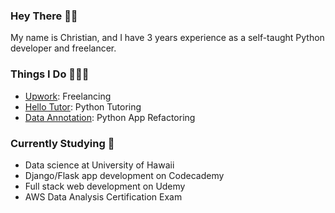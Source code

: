 ### Hey There 👋🏽
My name is Christian, and I have 3 years experience as a self-taught Python developer and freelancer.

### Things I Do 👨🏽‍💻
- [Upwork](https://www.upwork.com/freelancers/~0170b46925852a7c83): Freelancing
- [Hello Tutor](https://www.hellotutor.org): Python Tutoring
- [Data Annotation](https://www.dataannotation.tech): Python App Refactoring

### Currently Studying 🧠
- Data science at University of Hawaii
- Django/Flask app development on Codecademy
- Full stack web development on Udemy
- AWS Data Analysis Certification Exam
